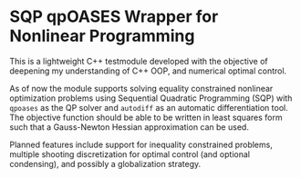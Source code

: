 # SQP qpOASES Wrapper for Nonlinear Programming

This is a lightweight C++ testmodule developed with the objective of deepening my understanding of C++ OOP, and numerical optimal control.

As of now the module supports solving equality constrained nonlinear optimization problems using Sequential Quadratic Programming (SQP) with `qpoases` as the QP solver and `autodiff` as an automatic differentiation tool. The objective function should be able to be written in least squares form such that a Gauss-Newton Hessian approximation can be used.

Planned features include support for inequality constrained problems, multiple shooting discretization for optimal control (and optional condensing), and possibly a globalization strategy.